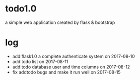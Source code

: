 # todo1.0
a simple web application created by flask & bootstrap
# log
- add flask1.0 a complete authenticate system on 2017-08-10
- add todo list on 2017-08-11
- add todo database user and time columns on 2017-08-12
- fix addtodo bugs and make it run well on 2017-08-15
